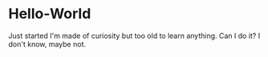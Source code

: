 # Hello-World
Just started
I'm made of curiosity but too old to learn anything. Can I do it? I don't know, maybe not.
